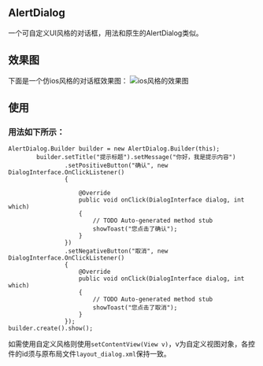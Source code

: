 ## AlertDialog
一个可自定义UI风格的对话框，用法和原生的AlertDialog类似。
## 效果图
下面是一个仿ios风格的对话框效果图：
![ios风格的效果图](https://github.com/lynnchurch/AlertDialog/blob/master/screenshot/screenshot.jpg)
## 使用
### 用法如下所示：

    AlertDialog.Builder builder = new AlertDialog.Builder(this);
    		builder.setTitle("提示标题").setMessage("你好，我是提示内容")
    				.setPositiveButton("确认", new DialogInterface.OnClickListener()
    				{
    
    					@Override
    					public void onClick(DialogInterface dialog, int which)
    					{
    						// TODO Auto-generated method stub
    						showToast("您点击了确认");
    					}
    				})
    				.setNegativeButton("取消", new DialogInterface.OnClickListener()
    				{
    					@Override
    					public void onClick(DialogInterface dialog, int which)
    					{
    						// TODO Auto-generated method stub
    						showToast("您点击了取消");
    					}
    				});
    builder.create().show();

如需使用自定义风格则使用`setContentView(View v)`，v为自定义视图对象，各控件的id须与原布局文件`layout_dialog.xml`保持一致。